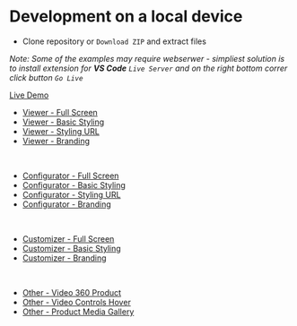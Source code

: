 # Development on a local device

- Clone repository or `Download ZIP` and extract files

_Note: Some of the examples may require webserwer - simpliest solution is to install extension for **VS Code** `Live Server` and on the right bottom correr click button `Go Live`_

[Live Demo](https://alterproduct.github.io/examples-vanilla-js)

- [Viewer - Full Screen](https://alterproduct.github.io/examples-vanilla-js/viewer-full-screen)
- [Viewer - Basic Styling](https://alterproduct.github.io/examples-vanilla-js/viewer-basic-styling)
- [Viewer - Styling URL](https://alterproduct.github.io/examples-vanilla-js/viewer-styling-url)
- [Viewer - Branding](https://alterproduct.github.io/examples-vanilla-js/viewer-branding)

<br/>

- [Configurator - Full Screen](https://alterproduct.github.io/examples-vanilla-js/configurator-full-screen)
- [Configurator - Basic Styling](https://alterproduct.github.io/examples-vanilla-js/configurator-basic-styling)
- [Configurator - Styling URL](https://alterproduct.github.io/examples-vanilla-js/configurator-styling-url)
- [Configurator - Branding](https://alterproduct.github.io/examples-vanilla-js/configurator-branding)

<br/>

- [Customizer - Full Screen](https://alterproduct.github.io/examples-vanilla-js/customizer-full-screen)
- [Customizer - Basic Styling](https://alterproduct.github.io/examples-vanilla-js/customizer-basic-styling)
- [Customizer - Branding](https://alterproduct.github.io/examples-vanilla-js/customizer-branding)

<br/>

- [Other - Video 360 Product](https://alterproduct.github.io/examples-vanilla-js/other-video-360-product-loop)
- [Other - Video Controls Hover](https://alterproduct.github.io/examples-vanilla-js/other-video-controls-hover)
- [Other - Product Media Gallery](https://alterproduct.github.io/examples-vanilla-js/other-product-media-gallery)
